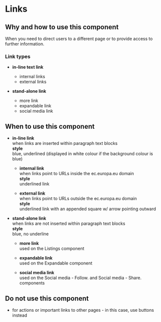 # Links

## Why and how to use this component

When you need to direct users to a different page or to provide access to
further information.

### Link types

* **in-line text link**

  * internal links
  * external links

* **stand-alone link**
  * more link
  * expandable link
  * social media link

## When to use this component

* **in-line link**<br/> when links are inserted within paragraph text
  blocks<br/> **style**<br/> blue, underlined (displayed in white colour if the
  background colour is blue)

  * **internal link**<br/> when links point to URLs inside the ec.europa.eu
    domain<br/> **style** <br/> underlined link

  * **external link**<br/> when links point to URLs outside the ec.europa.eu
    domain<br/> **style**<br/> underlined link with an appended square w/ arrow
    pointing outward

* **stand-alone link**<br/> when links are not inserted within paragraph text
  blocks<br/> **style**<br/> blue, no underline

  * **more link**<br/> used on the Listings component

  * **expandable link**<br/> used on the Expandable component

  * **social media link**<br/> used on the Social media - Follow. and Social
    media - Share. components

## Do not use this component

* for actions or important links to other pages - in this case, use buttons
  instead
